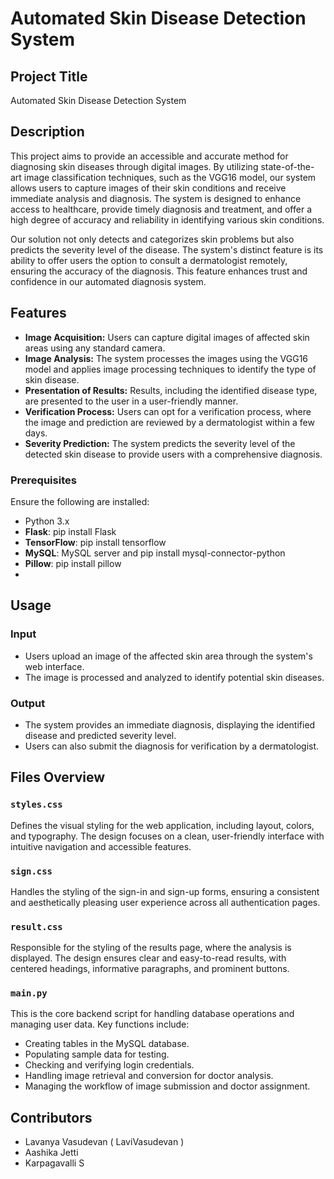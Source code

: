 # Automated Skin Disease Detection System

## Project Title
Automated Skin Disease Detection System

## Description
This project aims to provide an accessible and accurate method for diagnosing skin diseases through digital images. By utilizing state-of-the-art image classification techniques, such as the VGG16 model, our system allows users to capture images of their skin conditions and receive immediate analysis and diagnosis. The system is designed to enhance access to healthcare, provide timely diagnosis and treatment, and offer a high degree of accuracy and reliability in identifying various skin conditions.

Our solution not only detects and categorizes skin problems but also predicts the severity level of the disease. The system's distinct feature is its ability to offer users the option to consult a dermatologist remotely, ensuring the accuracy of the diagnosis. This feature enhances trust and confidence in our automated diagnosis system.

## Features
- **Image Acquisition:** Users can capture digital images of affected skin areas using any standard camera.
- **Image Analysis:** The system processes the images using the VGG16 model and applies image processing techniques to identify the type of skin disease.
- **Presentation of Results:** Results, including the identified disease type, are presented to the user in a user-friendly manner.
- **Verification Process:** Users can opt for a verification process, where the image and prediction are reviewed by a dermatologist within a few days.
- **Severity Prediction:** The system predicts the severity level of the detected skin disease to provide users with a comprehensive diagnosis.

### Prerequisites
Ensure the following are installed:

- Python 3.x
- **Flask**: pip install Flask
- **TensorFlow**: pip install tensorflow
- **MySQL**: MySQL server and pip install mysql-connector-python
- **Pillow**: pip install pillow
- 
## Usage

### Input
- Users upload an image of the affected skin area through the system's web interface.
- The image is processed and analyzed to identify potential skin diseases.

### Output
- The system provides an immediate diagnosis, displaying the identified disease and predicted severity level.
- Users can also submit the diagnosis for verification by a dermatologist.

## Files Overview

### `styles.css`
Defines the visual styling for the web application, including layout, colors, and typography. The design focuses on a clean, user-friendly interface with intuitive navigation and accessible features.

### `sign.css`
Handles the styling of the sign-in and sign-up forms, ensuring a consistent and aesthetically pleasing user experience across all authentication pages.

### `result.css`
Responsible for the styling of the results page, where the analysis is displayed. The design ensures clear and easy-to-read results, with centered headings, informative paragraphs, and prominent buttons.

### `main.py`
This is the core backend script for handling database operations and managing user data. Key functions include:
- Creating tables in the MySQL database.
- Populating sample data for testing.
- Checking and verifying login credentials.
- Handling image retrieval and conversion for doctor analysis.
- Managing the workflow of image submission and doctor assignment.

## Contributors
- Lavanya Vasudevan ( LaviVasudevan )
- Aashika Jetti
- Karpagavalli S
